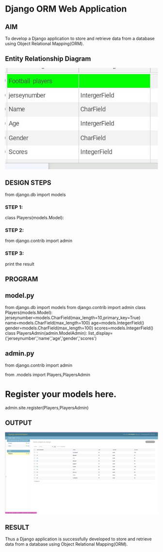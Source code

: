 # Django ORM Web Application

## AIM
To develop a Django application to store and retrieve data from a database using Object Relational Mapping(ORM).

## Entity Relationship Diagram

![](er.png)

## DESIGN STEPS

from django.db import models

### STEP 1:
class Players(models.Model):

### STEP 2:
from django.contrib import admin
### STEP 3:
print the result


## PROGRAM
## model.py
from django.db import models
from django.contrib import admin
class Players(models.Model):
    jerseynumber=models.CharField(max_length=10,primary_key=True)
    name=models.CharField(max_length=100)
    age=models.IntegerField()
    gender=models.CharField(max_length=100)
    scores=models.IntegerField()
class PlayersAdmin(admin.ModelAdmin):
    list_display=('jerseynumber','name','age','gender','scores')
## admin.py
from django.contrib import admin

from .models import Players,PlayersAdmin
# Register your models here.

admin.site.register(Players,PlayersAdmin)


## OUTPUT

![](zodo.png)


## RESULT
Thus a Django application is successfully developed to store and retrieve data from a database using Object Relational Mapping(ORM).
